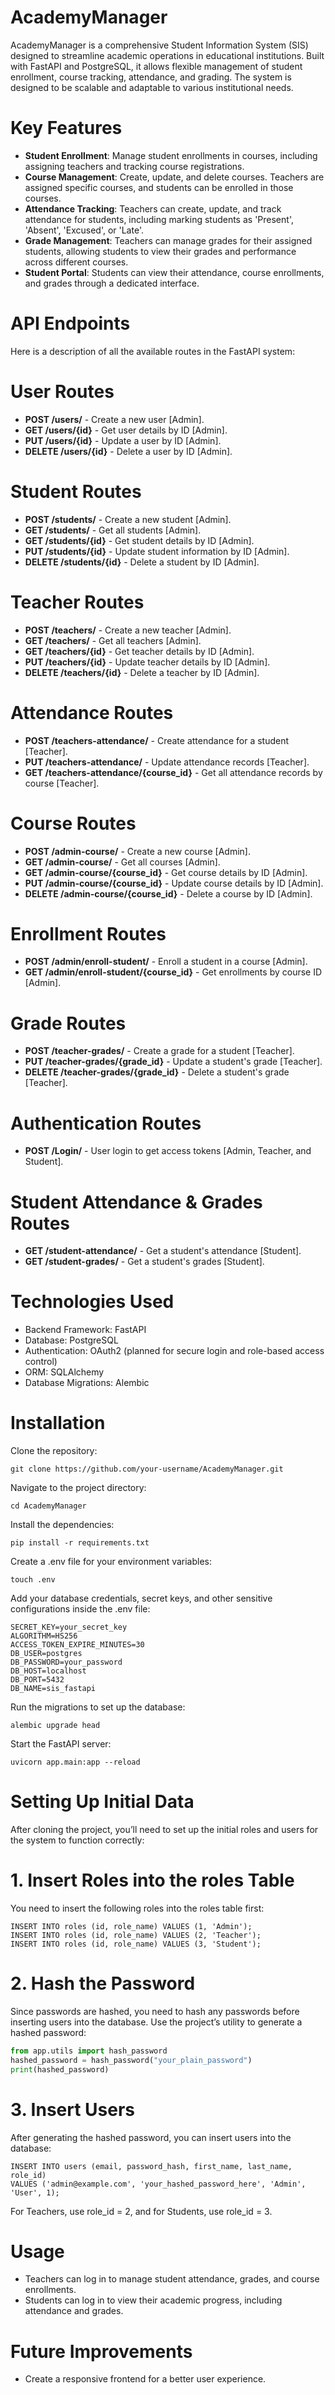 
# **AcademyManager**
AcademyManager is a comprehensive Student Information System (SIS) designed to streamline academic operations in educational institutions. Built with FastAPI and PostgreSQL, it allows flexible management of student enrollment, course tracking, attendance, and grading. The system is designed to be scalable and adaptable to various institutional needs.

# **Key Features**
- **Student Enrollment**: Manage student enrollments in courses, including assigning teachers and tracking course registrations.
- **Course Management**: Create, update, and delete courses. Teachers are assigned specific courses, and students can be enrolled in those courses.
- **Attendance Tracking**: Teachers can create, update, and track attendance for students, including marking students as 'Present', 'Absent', 'Excused', or 'Late'.
- **Grade Management**: Teachers can manage grades for their assigned students, allowing students to view their grades and performance across different courses.
- **Student Portal**: Students can view their attendance, course enrollments, and grades through a dedicated interface.

# **API Endpoints**
Here is a description of all the available routes in the FastAPI system:

# **User Routes**
- **POST /users/** - Create a new user [Admin].
- **GET /users/{id}** - Get user details by ID [Admin].
- **PUT /users/{id}** - Update a user by ID [Admin].
- **DELETE /users/{id}** - Delete a user by ID [Admin].

# **Student Routes**
- **POST /students/** - Create a new student [Admin].
- **GET /students/** - Get all students [Admin].
- **GET /students/{id}** - Get student details by ID [Admin].
- **PUT /students/{id}** - Update student information by ID [Admin].
- **DELETE /students/{id}** - Delete a student by ID [Admin].

# **Teacher Routes**
- **POST /teachers/** - Create a new teacher [Admin].
- **GET /teachers/** - Get all teachers [Admin].
- **GET /teachers/{id}** - Get teacher details by ID [Admin].
- **PUT /teachers/{id}** - Update teacher details by ID [Admin].
- **DELETE /teachers/{id}** - Delete a teacher by ID [Admin].

# **Attendance Routes**
- **POST /teachers-attendance/** - Create attendance for a student [Teacher].
- **PUT /teachers-attendance/** - Update attendance records [Teacher].
- **GET /teachers-attendance/{course_id}** - Get all attendance records by course [Teacher].

# **Course Routes**
- **POST /admin-course/** - Create a new course [Admin].
- **GET /admin-course/** - Get all courses [Admin].
- **GET /admin-course/{course_id}** - Get course details by ID [Admin].
- **PUT /admin-course/{course_id}** - Update course details by ID [Admin].
- **DELETE /admin-course/{course_id}** - Delete a course by ID [Admin].

# **Enrollment Routes**
- **POST /admin/enroll-student/** - Enroll a student in a course [Admin].
- **GET /admin/enroll-student/{course_id}** - Get enrollments by course ID [Admin].

# **Grade Routes**
- **POST /teacher-grades/** - Create a grade for a student [Teacher].
- **PUT /teacher-grades/{grade_id}** - Update a student's grade [Teacher].
- **DELETE /teacher-grades/{grade_id}** - Delete a student's grade [Teacher].

# **Authentication Routes**
- **POST /Login/** - User login to get access tokens [Admin, Teacher, and Student].

# **Student Attendance & Grades Routes**
- **GET /student-attendance/** - Get a student's attendance [Student].
- **GET /student-grades/** - Get a student's grades [Student].

# **Technologies Used**
- Backend Framework: FastAPI
- Database: PostgreSQL
- Authentication: OAuth2 (planned for secure login and role-based access control)
- ORM: SQLAlchemy
- Database Migrations: Alembic

# **Installation**
Clone the repository:

```
git clone https://github.com/your-username/AcademyManager.git
```

Navigate to the project directory:

```
cd AcademyManager
```

Install the dependencies:

```
pip install -r requirements.txt
```

Create a .env file for your environment variables:

```
touch .env
```

Add your database credentials, secret keys, and other sensitive configurations inside the .env file:

```
SECRET_KEY=your_secret_key
ALGORITHM=HS256
ACCESS_TOKEN_EXPIRE_MINUTES=30
DB_USER=postgres
DB_PASSWORD=your_password
DB_HOST=localhost
DB_PORT=5432  
DB_NAME=sis_fastapi
```

Run the migrations to set up the database:

```
alembic upgrade head
```

Start the FastAPI server:

```
uvicorn app.main:app --reload
```

# **Setting Up Initial Data**
After cloning the project, you’ll need to set up the initial roles and users for the system to function correctly:

# 1. **Insert Roles into the roles Table**
You need to insert the following roles into the roles table first:

```
INSERT INTO roles (id, role_name) VALUES (1, 'Admin');
INSERT INTO roles (id, role_name) VALUES (2, 'Teacher');
INSERT INTO roles (id, role_name) VALUES (3, 'Student');
```

# 2. **Hash the Password**
Since passwords are hashed, you need to hash any passwords before inserting users into the database. Use the project’s utility to generate a hashed password:

```python
from app.utils import hash_password
hashed_password = hash_password("your_plain_password")
print(hashed_password)
```

# 3. **Insert Users**
After generating the hashed password, you can insert users into the database:

```
INSERT INTO users (email, password_hash, first_name, last_name, role_id) 
VALUES ('admin@example.com', 'your_hashed_password_here', 'Admin', 'User', 1);
```

For Teachers, use role_id = 2, and for Students, use role_id = 3.

# **Usage**
- Teachers can log in to manage student attendance, grades, and course enrollments.
- Students can log in to view their academic progress, including attendance and grades.

# **Future Improvements**
- Create a responsive frontend for a better user experience.
